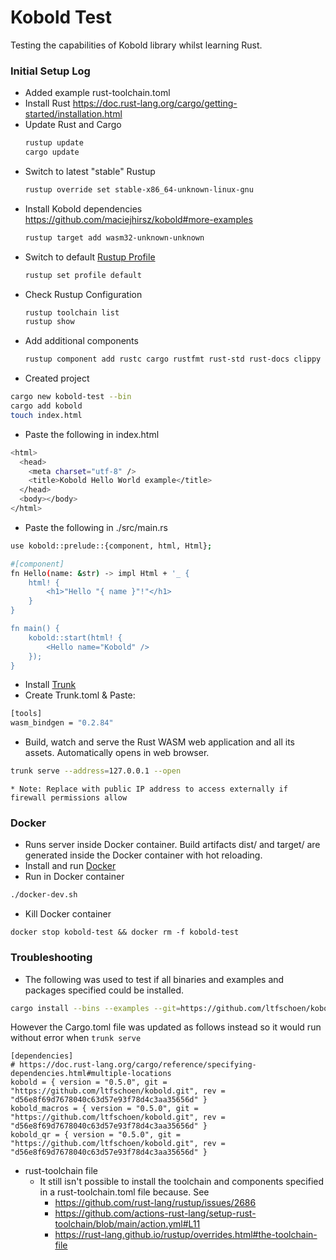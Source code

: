 # Kobold Test

Testing the capabilities of Kobold library whilst learning Rust.

### Initial Setup Log

* Added example rust-toolchain.toml
* Install Rust https://doc.rust-lang.org/cargo/getting-started/installation.html
* Update Rust and Cargo
    ```bash
    rustup update
    cargo update
    ```
* Switch to latest "stable" Rustup
    ```bash
    rustup override set stable-x86_64-unknown-linux-gnu
    ```
* Install Kobold dependencies https://github.com/maciejhirsz/kobold#more-examples
    ```bash
    rustup target add wasm32-unknown-unknown
    ```
* Switch to default [Rustup Profile](https://rust-lang.github.io/rustup/concepts/profiles.html)
    ```bash
    rustup set profile default
    ```
* Check Rustup Configuration
    ```bash
    rustup toolchain list
    rustup show
    ```
* Add additional components
    ```bash
    rustup component add rustc cargo rustfmt rust-std rust-docs clippy miri rust-src llvm-tools-preview
    ```
* Created project
```bash
cargo new kobold-test --bin
cargo add kobold
touch index.html
```
* Paste the following in index.html
```bash
<html>
  <head>
    <meta charset="utf-8" />
    <title>Kobold Hello World example</title>
  </head>
  <body></body>
</html>
```

* Paste the following in ./src/main.rs
```bash
use kobold::prelude::{component, html, Html};

#[component]
fn Hello(name: &str) -> impl Html + '_ {
    html! {
        <h1>"Hello "{ name }"!"</h1>
    }
}

fn main() {
    kobold::start(html! {
        <Hello name="Kobold" />
    });
}
```
* Install [Trunk](https://trunkrs.dev/#getting-started)
* Create Trunk.toml & Paste:
```bash
[tools]
wasm_bindgen = "0.2.84"
```
* Build, watch and serve the Rust WASM web application and all its assets. Automatically opens in web browser.
```bash
trunk serve --address=127.0.0.1 --open
```
    * Note: Replace with public IP address to access externally if firewall permissions allow

### Docker

* Runs server inside Docker container. Build artifacts dist/ and target/ are generated inside the Docker container with hot reloading.
* Install and run [Docker](https://www.docker.com/)
* Run in Docker container
```bash
./docker-dev.sh
```

* Kill Docker container
```
docker stop kobold-test && docker rm -f kobold-test
```

### Troubleshooting

* The following was used to test if all binaries and examples and packages specified could be installed.
```bash
cargo install --bins --examples --git=https://github.com/ltfschoen/kobold --branch=master --rev=2617dc3e4cff227d68e8a7ae883d8aa7cec6de6f kobold_counter_example kobold_csv_editor_example kobold_hello_world_example kobold_interval_example kobold_list_example kobold_qrcode_example kobold_stateful_example kobold_todomvc_example --verbose
```
However the Cargo.toml file was updated as follows instead so it would run without error when `trunk serve`
```
[dependencies]
# https://doc.rust-lang.org/cargo/reference/specifying-dependencies.html#multiple-locations
kobold = { version = "0.5.0", git = "https://github.com/ltfschoen/kobold.git", rev = "d56e8f69d7678040c63d57e93f78d4c3aa35656d" }
kobold_macros = { version = "0.5.0", git = "https://github.com/ltfschoen/kobold.git", rev = "d56e8f69d7678040c63d57e93f78d4c3aa35656d" }
kobold_qr = { version = "0.5.0", git = "https://github.com/ltfschoen/kobold.git", rev = "d56e8f69d7678040c63d57e93f78d4c3aa35656d" }
```

* rust-toolchain file
    * It still isn't possible to install the toolchain and components specified in a rust-toolchain.toml file because. See
        * https://github.com/rust-lang/rustup/issues/2686
        * https://github.com/actions-rust-lang/setup-rust-toolchain/blob/main/action.yml#L11
        * https://rust-lang.github.io/rustup/overrides.html#the-toolchain-file
